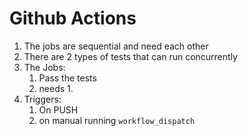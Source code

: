 # Github Actions

1. The jobs are sequential and need each other
2. There are 2 types of tests that can run concurrently
3. The Jobs:
    1. Pass the tests
    2. needs 1. 
4. Triggers:
   1. On PUSH
   2. on manual running `workflow_dispatch`